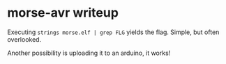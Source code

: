 # morse-avr writeup

Executing `strings morse.elf | grep FLG` yields the flag.
Simple, but often overlooked.

Another possibility is uploading it to an arduino, it works!

